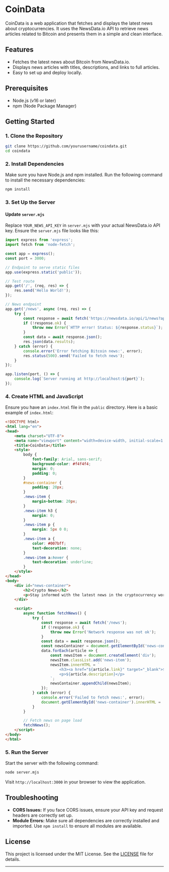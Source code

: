 # CoinData

CoinData is a web application that fetches and displays the latest news about cryptocurrencies. It uses the NewsData.io API to retrieve news articles related to Bitcoin and presents them in a simple and clean interface.

## Features

- Fetches the latest news about Bitcoin from NewsData.io.
- Displays news articles with titles, descriptions, and links to full articles.
- Easy to set up and deploy locally.

## Prerequisites

- Node.js (v16 or later)
- npm (Node Package Manager)

## Getting Started

### 1. Clone the Repository

```bash
git clone https://github.com/yourusername/coindata.git
cd coindata
```

### 2. Install Dependencies

Make sure you have Node.js and npm installed. Run the following command to install the necessary dependencies:

```bash
npm install
```

### 3. Set Up the Server

#### Update `server.mjs`

Replace `YOUR_NEWS_API_KEY` in `server.mjs` with your actual NewsData.io API key. Ensure the `server.mjs` file looks like this:

```javascript
import express from 'express';
import fetch from 'node-fetch';

const app = express();
const port = 3000;

// Endpoint to serve static files
app.use(express.static('public'));

// Test route
app.get('/', (req, res) => {
    res.send('Hello World!');
});

// News endpoint
app.get('/news', async (req, res) => {
    try {
        const response = await fetch('https://newsdata.io/api/1/news?apikey=pub_52446555b2b90de819ab0e8899372b3435249&q=Bitcoin');
        if (!response.ok) {
            throw new Error(`HTTP error! Status: ${response.status}`);
        }
        const data = await response.json();
        res.json(data.results);
    } catch (error) {
        console.error('Error fetching Bitcoin news:', error);
        res.status(500).send('Failed to fetch news');
    }
});

app.listen(port, () => {
    console.log(`Server running at http://localhost:${port}`);
});
```

### 4. Create HTML and JavaScript

Ensure you have an `index.html` file in the `public` directory. Here is a basic example of `index.html`:

```html
<!DOCTYPE html>
<html lang="en">
<head>
    <meta charset="UTF-8">
    <meta name="viewport" content="width=device-width, initial-scale=1.0">
    <title>CoinData</title>
    <style>
        body {
            font-family: Arial, sans-serif;
            background-color: #f4f4f4;
            margin: 0;
            padding: 0;
        }
        #news-container {
            padding: 20px;
        }
        .news-item {
            margin-bottom: 20px;
        }
        .news-item h3 {
            margin: 0;
        }
        .news-item p {
            margin: 5px 0 0;
        }
        .news-item a {
            color: #007bff;
            text-decoration: none;
        }
        .news-item a:hover {
            text-decoration: underline;
        }
    </style>
</head>
<body>
    <div id="news-container">
        <h2>Crypto News</h2>
        <p>Stay informed with the latest news in the cryptocurrency world.</p>
    </div>

    <script>
        async function fetchNews() {
            try {
                const response = await fetch('/news');
                if (!response.ok) {
                    throw new Error('Network response was not ok');
                }
                const data = await response.json();
                const newsContainer = document.getElementById('news-container');
                data.forEach(article => {
                    const newsItem = document.createElement('div');
                    newsItem.classList.add('news-item');
                    newsItem.innerHTML = `
                        <h3><a href="${article.link}" target="_blank">${article.title}</a></h3>
                        <p>${article.description}</p>
                    `;
                    newsContainer.appendChild(newsItem);
                });
            } catch (error) {
                console.error('Failed to fetch news:', error);
                document.getElementById('news-container').innerHTML = 'Failed to load news';
            }
        }

        // Fetch news on page load
        fetchNews();
    </script>
</body>
</html>
```

### 5. Run the Server

Start the server with the following command:

```bash
node server.mjs
```

Visit `http://localhost:3000` in your browser to view the application.

## Troubleshooting

- **CORS Issues:** If you face CORS issues, ensure your API key and request headers are correctly set up.
- **Module Errors:** Make sure all dependencies are correctly installed and imported. Use `npm install` to ensure all modules are available.

## License

This project is licensed under the MIT License. See the [LICENSE](LICENSE) file for details.

---

